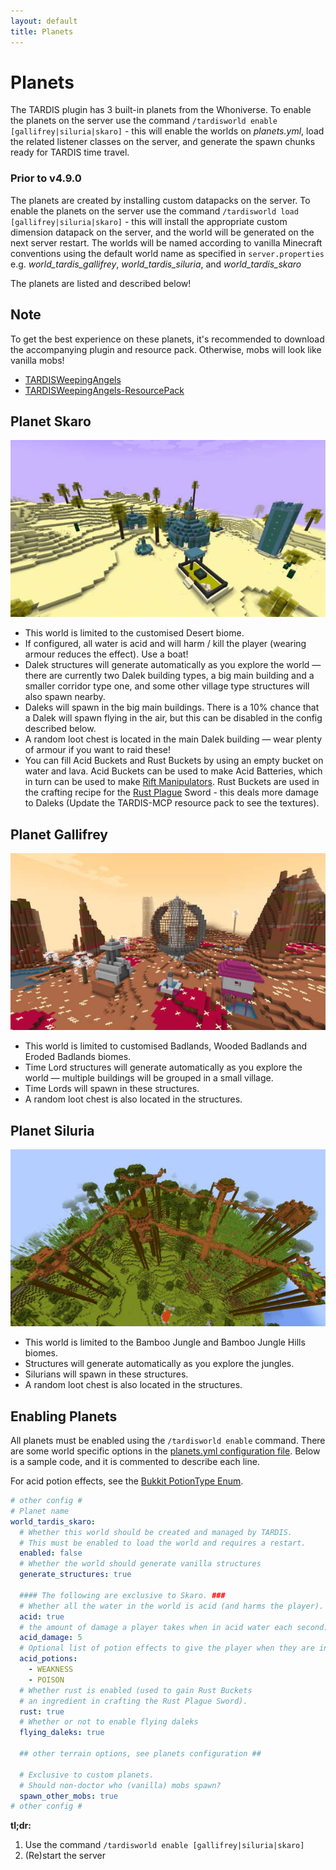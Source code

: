 ```yaml
---
layout: default
title: Planets
---
```


# Planets

The TARDIS plugin has 3 built-in planets from the Whoniverse. To enable the planets on the server use the
command `/tardisworld enable [gallifrey|siluria|skaro]` - this will enable the worlds on _planets.yml_, load the related
listener classes on the server, and generate the spawn chunks ready for TARDIS time travel.

### Prior to v4.9.0

The planets are created by installing custom datapacks on the server. To enable the planets on the server use the
command `/tardisworld load [gallifrey|siluria|skaro]` - this will install the appropriate custom dimension datapack on
the server, and the world will be generated on the next server restart. The worlds will be named according to vanilla
Minecraft conventions using the default world name as specified in `server.properties` e.g. _world_tardis_gallifrey_,
_world_tardis_siluria_, and _world_tardis_skaro_

The planets are listed and described below!

## Note

To get the best experience on these planets, it's recommended to download the accompanying plugin and resource pack.
Otherwise, mobs will look like vanilla mobs!

- [TARDISWeepingAngels](http://tardisjenkins.duckdns.org:8080/job/TARDISWeepingAngels/lastSuccessfulBuild/)
- [TARDISWeepingAngels-ResourcePack](https://github.com/eccentricdevotion/TARDISWeepingAngels-Resource-Pack)

## Planet Skaro

![planet skaro](images/docs/skaro.jpg)

- This world is limited to the customised Desert biome.
- If configured, all water is acid and will harm / kill the player (wearing armour reduces the effect). Use a boat!
- Dalek structures will generate automatically as you explore the world — there are currently two Dalek building types,
  a big
  main building and a smaller corridor type one, and some other village type structures will also spawn nearby.
- Daleks will spawn in the big main buildings. There is a 10% chance that a Dalek will spawn flying in the air, but this
  can be disabled in the config described below.
- A random loot chest is located in the main Dalek building — wear plenty of armour if you want to raid these!
- You can fill Acid Buckets and Rust Buckets by using an empty bucket on water and lava. Acid Buckets can be used to
  make Acid Batteries, which in turn can be used to make [Rift Manipulators](rift-manipulator.html). Rust Buckets are
  used in the crafting recipe for the [Rust Plague](http://tardis.wikia.com/wiki/Rust_plague) Sword - this deals more
  damage to Daleks (Update the TARDIS-MCP resource pack to see the textures).

## Planet Gallifrey

![planet gallifrey](images/docs/gallifrey.jpg)

- This world is limited to customised Badlands, Wooded Badlands and Eroded Badlands biomes.
- Time Lord structures will generate automatically as you explore the world — multiple buildings will be grouped in a
  small village.
- Time Lords will spawn in these structures.
- A random loot chest is also located in the structures.

## Planet Siluria

![planet siluria](images/docs/siluria.jpg)

- This world is limited to the Bamboo Jungle and Bamboo Jungle Hills biomes.
- Structures will generate automatically as you explore the jungles.
- Silurians will spawn in these structures.
- A random loot chest is also located in the structures.

## Enabling Planets

All planets must be enabled using the `/tardisworld enable` command. There are some world specific options in
the [planets.yml configuration file](configuration-planets). Below is a sample code, and it is commented to describe
each line.

For acid potion effects, see
the [Bukkit PotionType Enum](https://hub.spigotmc.org/javadocs/bukkit/org/bukkit/potion/PotionType.html).

```yaml
# other config #
# Planet name
world_tardis_skaro:
  # Whether this world should be created and managed by TARDIS.
  # This must be enabled to load the world and requires a restart.
  enabled: false
  # Whether the world should generate vanilla structures
  generate_structures: true

  #### The following are exclusive to Skaro. ###
  # Whether all the water in the world is acid (and harms the player).
  acid: true
  # the amount of damage a player takes when in acid water each second.
  acid_damage: 5
  # Optional list of potion effects to give the player when they are in acid water.
  acid_potions:
    - WEAKNESS
    - POISON
  # Whether rust is enabled (used to gain Rust Buckets
  # an ingredient in crafting the Rust Plague Sword).
  rust: true
  # Whether or not to enable flying daleks
  flying_daleks: true

  ## other terrain options, see planets configuration ##

  # Exclusive to custom planets.
  # Should non-doctor who (vanilla) mobs spawn?
  spawn_other_mobs: true
# other config #
```

**tl;dr:**

1. Use the command `/tardisworld enable [gallifrey|siluria|skaro]`
2. (Re)start the server
